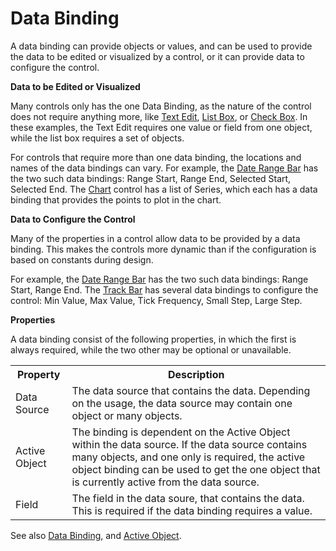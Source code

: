 # Data Binding

A data binding can provide objects or values, and can be used to provide the data to be edited or visualized by a control, or it can provide data to configure the control.

**Data to be Edited or Visualized**

Many controls only has the one Data Binding, as the nature of the control does not require anything more, like [Text Edit](../../developers/defining-an-app-model/user-interface/forms/views/desktop-controls/text-and-number-controls.md#text-edit), [List Box](../../developers/defining-an-app-model/user-interface/forms/views/desktop-controls/list-and-lookup-controls.md#list-box), or [Check Box](../../developers/defining-an-app-model/user-interface/forms/views/desktop-controls/button-controls.md#check-box). In these examples, the Text Edit requires one value or field from one object, while the list box requires a set of objects.

For controls that require more than one data binding, the locations and names of the data bindings can vary. For example, the [Date Range Bar](../../developers/defining-an-app-model/user-interface/forms/views/desktop-controls/time-and-date-controls.md#date-range-bar) has the two such data bindings: Range Start, Range End, Selected Start, Selected End. The [Chart](../../developers/defining-an-app-model/user-interface/forms/views/desktop-controls/reporting-and-visualization-controls/chart.md) control has a list of Series, which each has a data binding that provides the points to plot in the chart.

**Data to Configure the Control**

Many of the properties in a control allow data to be provided by a data binding. This makes the controls more dynamic than if the configuration is based on constants during design.

For example, the [Date Range Bar](../../developers/defining-an-app-model/user-interface/forms/views/desktop-controls/time-and-date-controls.md#date-range-bar) has the two such data bindings: Range Start, Range End. The [Track Bar](../../developers/defining-an-app-model/user-interface/forms/views/desktop-controls/button-controls.md#track-bar) has several data bindings to configure the control: Min Value, Max Value, Tick Frequency, Small Step, Large Step.

**Properties**

A data binding consist of the following properties, in which the first is always required, while the two other may be optional or unavailable.

<table style="WIDTH: 100%">

<tbody>

<tr>

<th>Property</th>

<th>Description</th>

</tr>

<tr>

<td>Data Source</td>

<td>The data source that contains the data. Depending on the usage, the data source may contain one object or many objects.</td>

</tr>

<tr>

<td>Active Object</td>

<td>The binding is dependent on the Active Object within the data source. If the data source contains many objects, and one only is required, the active object binding can be used to get the one object that is currently active from the data source.</td>

</tr>

<tr>

<td>Field</td>

<td>The field in the data soure, that contains the data. This is required if the data binding requires a value.</td>

</tr>

</tbody>

</table>

See also [Data Binding](../../developers/defining-an-app-model/common-concepts/data-binding.md), and [Active Object](../../developers/defining-an-app-model/common-concepts/active-object.md).